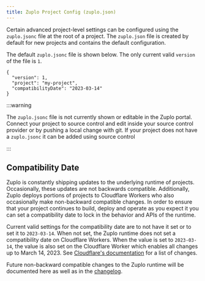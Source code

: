 ```yaml
---
title: Zuplo Project Config (zuplo.json)
---
```


Certain advanced project-level settings can be configured using the `zuplo.jsonc` file at the root of a project. The `zuplo.json` file is created by default for new projects and contains the default configuration.

The default `zuplo.jsonc` file is shown below. The only current valid `version` of the file is `1`.

```jsonc
{
  "version": 1,
  "project": "my-project",
  "compatibilityDate": "2023-03-14"
}
```

:::warning

The `zuplo.jsonc` file is not currently shown or editable in the Zuplo portal. Connect your project to source control and edit inside your source control provider or by pushing a local change with git. If your project does not have a `zuplo.jsonc` it can be added using source control

:::

## Compatibility Date

Zuplo is constantly shipping updates to the underlying runtime of projects. Occasionally, these updates are not backwards compatible. Additionally, Zuplo deploys portions of projects to Cloudflare Workers who also occasionally make non-backward compatible changes. In order to ensure that your project continues to build, deploy and operate as you expect it you can set a compatibility date to lock in the behavior and APIs of the runtime.

Current valid settings for the compatibility date are to not have it set or to set it to `2023-03-14`. When not set, the Zuplo runtime does not set a compatibility date on Cloudflare Workers. When the value is set to `2023-03-14`, the value is also set on the Cloudflare Worker which enables all changes up to March 14, 2023. See [Cloudflare's documentation](https://developers.cloudflare.com/workers/platform/compatibility-dates/) for a list of changes.

Future non-backward compatible changes to the Zuplo runtime will be documented here as well as in the [changelog](https://zuplo.com/changelog).
